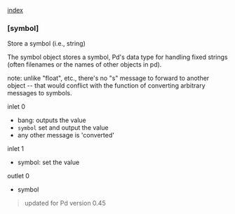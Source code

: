 [index](index.html#general)

### [symbol] 

Store a symbol (i.e., string)

The symbol object stores a symbol, Pd's data type for handling fixed 
strings (often filenames or the names of other objects in pd).

note: unlike "float", etc., there's no "s" message to forward to 
another object -- that would conflict with the function of converting 
arbitrary messages to symbols.

inlet 0

 - bang: outputs the value
 - `symbol` set and output the value
 - any other message is 'converted'

inlet 1

 - symbol: set the value

outlet 0

 - symbol
 
> updated for Pd version 0.45